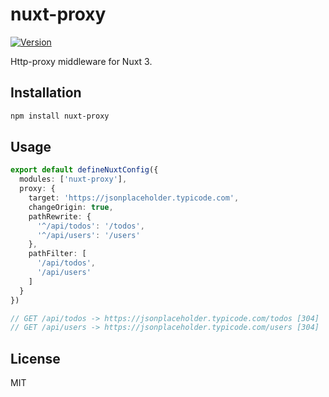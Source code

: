 # nuxt-proxy

[![Version](https://img.shields.io/npm/v/nuxt-proxy?style=flat&colorA=000000&colorB=000000)](https://www.npmjs.com/package/nuxt-proxy)

Http-proxy middleware for Nuxt 3.

## Installation

```bash
npm install nuxt-proxy
```

## Usage

```ts
export default defineNuxtConfig({
  modules: ['nuxt-proxy'],
  proxy: {
    target: 'https://jsonplaceholder.typicode.com',
    changeOrigin: true,
    pathRewrite: {
      '^/api/todos': '/todos',
      '^/api/users': '/users'
    },
    pathFilter: [
      '/api/todos',
      '/api/users'
    ]
  }
})

// GET /api/todos -> https://jsonplaceholder.typicode.com/todos [304]
// GET /api/users -> https://jsonplaceholder.typicode.com/users [304]
```

## License

MIT
